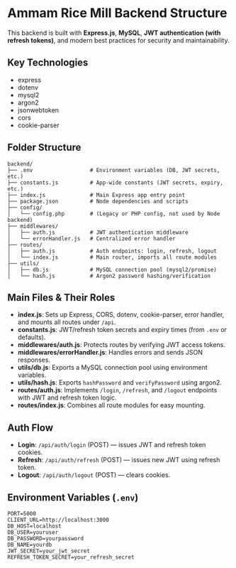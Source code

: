 # Ammam Rice Mill Backend Structure

This backend is built with **Express.js**, **MySQL**, **JWT authentication (with refresh tokens)**, and modern best practices for security and maintainability.

## Key Technologies

- express
- dotenv
- mysql2
- argon2
- jsonwebtoken
- cors
- cookie-parser

## Folder Structure

```
backend/
├── .env                  # Environment variables (DB, JWT secrets, etc.)
├── constants.js          # App-wide constants (JWT secrets, expiry, etc.)
├── index.js              # Main Express app entry point
├── package.json          # Node dependencies and scripts
├── config/
│   └── config.php        # (Legacy or PHP config, not used by Node backend)
├── middlewares/
│   ├── auth.js           # JWT authentication middleware
│   └── errorHandler.js   # Centralized error handler
├── routes/
│   ├── auth.js           # Auth endpoints: login, refresh, logout
│   └── index.js          # Main router, imports all route modules
├── utils/
│   ├── db.js             # MySQL connection pool (mysql2/promise)
│   └── hash.js           # Argon2 password hashing/verification
```

## Main Files & Their Roles

- **index.js**: Sets up Express, CORS, dotenv, cookie-parser, error handler, and mounts all routes under `/api`.
- **constants.js**: JWT/refresh token secrets and expiry times (from `.env` or defaults).
- **middlewares/auth.js**: Protects routes by verifying JWT access tokens.
- **middlewares/errorHandler.js**: Handles errors and sends JSON responses.
- **utils/db.js**: Exports a MySQL connection pool using environment variables.
- **utils/hash.js**: Exports `hashPassword` and `verifyPassword` using argon2.
- **routes/auth.js**: Implements `/login`, `/refresh`, and `/logout` endpoints with JWT and refresh token logic.
- **routes/index.js**: Combines all route modules for easy mounting.

## Auth Flow

- **Login**: `/api/auth/login` (POST) — issues JWT and refresh token cookies.
- **Refresh**: `/api/auth/refresh` (POST) — issues new JWT using refresh token.
- **Logout**: `/api/auth/logout` (POST) — clears cookies.

## Environment Variables (`.env`)

```
PORT=5000
CLIENT_URL=http://localhost:3000
DB_HOST=localhost
DB_USER=youruser
DB_PASSWORD=yourpassword
DB_NAME=yourdb
JWT_SECRET=your_jwt_secret
REFRESH_TOKEN_SECRET=your_refresh_secret
```
